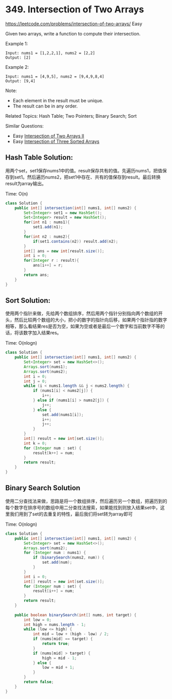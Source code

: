 # 349. Intersection of Two Arrays
<https://leetcode.com/problems/intersection-of-two-arrays/>
Easy

Given two arrays, write a function to compute their intersection.

Example 1:

    Input: nums1 = [1,2,2,1], nums2 = [2,2]
    Output: [2]
Example 2:

    Input: nums1 = [4,9,5], nums2 = [9,4,9,8,4]
    Output: [9,4]
Note:

* Each element in the result must be unique.
* The result can be in any order.

Related Topics: Hash Table; Two Pointers; Binary Search; Sort

Similar Questions: 
* Easy [Intersection of Two Arrays II](https://leetcode.com/problems/intersection-of-two-arrays-ii/)
* Easy [Intersection of Three Sorted Arrays](https://leetcode.com/problems/intersection-of-three-sorted-arrays/)

## Hash Table Solution:
用两个set，set1保存nums1中的值。result保存共有的值。先遍历nums1，把值保存到set1。然后遍历nums2，把set1中存在、共有的值保存到result。最后转换result为array输出。

Time: O(n)
```java
class Solution {
    public int[] intersection(int[] nums1, int[] nums2) {
        Set<Integer> set1 = new HashSet();
        Set<Integer> result = new HashSet();
        for(int n1 : nums1){
            set1.add(n1);
        }
        for(int n2 : nums2){
            if(set1.contains(n2)) result.add(n2);
        }
        int[] ans = new int[result.size()];
        int i = 0;
        for(Integer r : result){
            ans[i++] = r;
        }
        return ans;
    }
}
```

## Sort Solution:
使用两个指针来做，先给两个数组排序，然后用两个指针分别指向两个数组的开头，然后比较两个数组的大小，把小的数字的指针向后移，如果两个指针指的数字相等，那么看结果res是否为空，如果为空或者是最后一个数字和当前数字不等的话，将该数字加入结果res。

Time: O(nlogn)
```java
class Solution {
    public int[] intersection(int[] nums1, int[] nums2) {
        Set<Integer> set = new HashSet<>();
        Arrays.sort(nums1);
        Arrays.sort(nums2);
        int i = 0;
        int j = 0;
        while (i < nums1.length && j < nums2.length) {
            if (nums1[i] < nums2[j]) {
                i++;
            } else if (nums1[i] > nums2[j]) {
                j++;
            } else {
                set.add(nums1[i]);
                i++;
                j++;
            }
        }
        int[] result = new int[set.size()];
        int k = 0;
        for (Integer num : set) {
            result[k++] = num;
        }
        return result;
    }
}
```

## Binary Search Solution
使用二分查找法来做，思路是将一个数组排序，然后遍历另一个数组，把遍历到的每个数字在排序号的数组中用二分查找法搜索，如果能找到则放入结果set中，这里我们用到了set的去重复的特性，最后我们将set转为array即可

Time: O(nlogn)

```java
class Solution {
    public int[] intersection(int[] nums1, int[] nums2) {
        Set<Integer> set = new HashSet<>();
        Arrays.sort(nums2);
        for (Integer num : nums1) {
            if (binarySearch(nums2, num)) {
                set.add(num);
            }
        }
        int i = 0;
        int[] result = new int[set.size()];
        for (Integer num : set) {
            result[i++] = num;
        }
        return result;
    }
    
    public boolean binarySearch(int[] nums, int target) {
        int low = 0;
        int high = nums.length - 1;
        while (low <= high) {
            int mid = low + (high - low) / 2;
            if (nums[mid] == target) {
                return true;
            }
            if (nums[mid] > target) {
                high = mid - 1;
            } else {
                low = mid + 1;
            }
        }
        return false;
    }
}
```